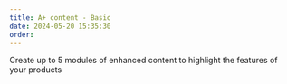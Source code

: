 ```yaml
---
title: A+ content - Basic
date: 2024-05-20 15:35:30
order: 
---
```


Create up to 5 modules of enhanced content to highlight the features of your products
